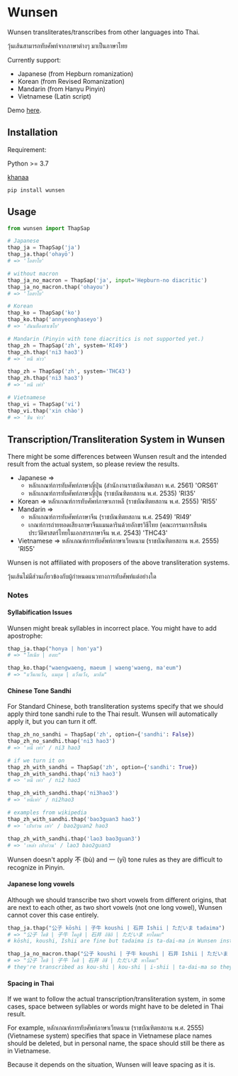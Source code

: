 # Wunsen

Wunsen transliterates/transcribes from other languages into Thai.

วุ้นเส้นสามารถทับศัพท์จากภาษาต่างๆ มาเป็นภาษาไทย

Currently support:

- Japanese (from Hepburn romanization)
- Korean (from Revised Romanization)
- Mandarin (from Hanyu Pinyin)
- Vietnamese (Latin script)

Demo [here](https://wunsen.herokuapp.com/).

## Installation

Requirement:

Python >= 3.7

[khanaa](https://github.com/cakimpei/khanaa)

```
pip install wunsen
```

## Usage

```python
from wunsen import ThapSap

# Japanese
thap_ja = ThapSap('ja')
thap_ja.thap('ohayō')
# => 'โอฮาโย'

# without macron
thap_ja_no_macron = ThapSap('ja', input='Hepburn-no diacritic')
thap_ja_no_macron.thap('ohayou')
# => 'โอฮาโย'

# Korean
thap_ko = ThapSap('ko')
thap_ko.thap('annyeonghaseyo')
# => 'อันนย็องฮาเซโย'

# Mandarin (Pinyin with tone diacritics is not supported yet.)
thap_zh = ThapSap('zh', system='RI49')
thap_zh.thap('ni3 hao3')
# => 'หนี ห่าว'

thap_zh = ThapSap('zh', system='THC43')
thap_zh.thap('ni3 hao3')
# => 'หนี เห่า'

# Vietnamese
thap_vi = ThapSap('vi')
thap_vi.thap('xin chào')
# => 'ซีน จ่าว'
```

## Transcription/Transliteration System in Wunsen

There might be some differences between Wunsen result and the intended result from the actual system, so please review the results.

- Japanese =>
    - หลักเกณฑ์การทับศัพท์ภาษาญี่ปุ่น (สำนักงานราชบัณฑิตยสภา พ.ศ. 2561) 'ORS61'
    - หลักเกณฑ์การทับศัพท์ภาษาญี่ปุ่น (ราชบัณฑิตยสถาน พ.ศ. 2535) 'RI35'
- Korean => หลักเกณฑ์การทับศัพท์ภาษาเกาหลี (ราชบัณฑิตยสถาน พ.ศ. 2555) 'RI55'
- Mandarin =>
    - หลักเกณฑ์การทับศัพท์ภาษาจีน (ราชบัณฑิตยสถาน พ.ศ. 2549) 'RI49'
    - เกณฑ์การถ่ายทอดเสียงภาษาจีนแมนดารินด้วยอักขรวิธีไทย (คณะกรรมการสืบค้นประวัติศาสตร์ไทยในเอกสารภาษาจีน พ.ศ. 2543) 'THC43'
- Vietnamese => หลักเกณฑ์การทับศัพท์ภาษาเวียดนาม (ราชบัณฑิตยสถาน พ.ศ. 2555) 'RI55'

Wunsen is not affiliated with proposers of the above transliteration systems.

วุ้นเส้นไม่มีส่วนเกี่ยวข้องกับผู้กำหนดแนวทางการทับศัพท์แต่อย่างใด

### Notes

#### Syllabification Issues

Wunsen might break syllables in incorrect place. You might have to add apostrophe:

```python
thap_ja.thap("honya | hon'ya")
# => "โฮเนีย | ฮงยะ"

thap_ko.thap("waengwaeng, maeum | waeng'waeng, ma'eum")
# => "แว็นกแว็ง, แมอุม | แว็งแว็ง, มาอึม"
```

#### Chinese Tone Sandhi

For Standard Chinese, both transliteration systems specify that we should apply third tone sandhi rule to the Thai result. Wunsen will automatically apply it, but you can turn it off.

```python
thap_zh_no_sandhi = ThapSap('zh', option={'sandhi': False})
thap_zh_no_sandhi.thap('ni3 hao3')
# => 'หนี่ เห่า' / ni3 hao3

# if we turn it on
thap_zh_with_sandhi = ThapSap('zh', option={'sandhi': True})
thap_zh_with_sandhi.thap('ni3 hao3')
# => 'หนี เห่า' / ni2 hao3

thap_zh_with_sandhi.thap('ni3hao3')
# => 'หนีเห่า' / ni2hao3

# examples from wikipedia
thap_zh_with_sandhi.thap('bao3guan3 hao3')
# => 'เป๋าก๋วน เห่า' / bao2guan2 hao3

thap_zh_with_sandhi.thap('lao3 bao3guan3')
# => 'เหล่า เป๋าก่วน' / lao3 bao2guan3
```

Wunsen doesn't apply 不 (bù) and 一 (yī) tone rules as they are difficult to recognize in Pinyin.

#### Japanese long vowels

Although we should transcribe two short vowels from different origins, that are next to each other, as two short vowels (not one long vowel), Wunsen cannot cover this case entirely.

```python
thap_ja.thap("公子 kōshi | 子牛 koushi | 石井 Ishii | ただいま tadaima")
# => "公子 โคชิ | 子牛 โคอูชิ | 石井 อิชิอิ | ただいま ทาไดมะ"
# kōshi, koushi, Ishii are fine but tadaima is ta-dai-ma in Wunsen instead of ta-da-i-ma

thap_ja_no_macron.thap("公子 koushi | 子牛 koushi | 石井 Ishii | ただいま tadaima")
# => "公子 โคชิ | 子牛 โคชิ | 石井 อิชี | ただいま ทาไดมะ"
# they're transcribed as kou-shi | kou-shi | i-shii | ta-dai-ma so they're incorrect except 公子
```

#### Spacing in Thai

If we want to follow the actual transcription/transliteration system, in some cases, space between syllables or words might have to be deleted in Thai result.

For example, หลักเกณฑ์การทับศัพท์ภาษาเวียดนาม (ราชบัณฑิตยสถาน พ.ศ. 2555) (Vietnamese system) specifies that space in Vietnamese place names should be deleted, but in personal name, the space should still be there as in Vietnamese.

Because it depends on the situation, Wunsen will leave spacing as it is.
